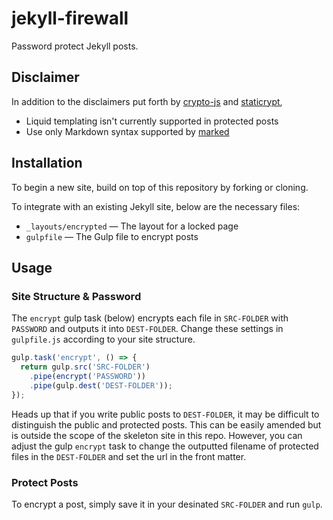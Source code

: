 # jekyll-firewall
Password protect Jekyll posts.

## Disclaimer
In addition to the disclaimers put forth by [crypto-js](https://github.com/brix/crypto-js) and [staticrypt](https://github.com/robinmoisson/staticrypt), 

- Liquid templating isn't currently supported in protected posts
- Use only Markdown syntax supported by [marked](https://marked.js.org)

## Installation
To begin a new site, build on top of this repository by forking or cloning.

To integrate with an existing Jekyll site, below are the necessary files:
- `_layouts/encrypted` &mdash; The layout for a locked page
- `gulpfile` &mdash; The Gulp file to encrypt posts

## Usage
### Site Structure &amp; Password
The `encrypt` gulp task (below) encrypts each file in `SRC-FOLDER` with `PASSWORD` and outputs it into `DEST-FOLDER`. Change these settings in `gulpfile.js` according to your site structure.

``` js
gulp.task('encrypt', () => {
  return gulp.src('SRC-FOLDER')
    .pipe(encrypt('PASSWORD'))
    .pipe(gulp.dest('DEST-FOLDER'));
});
```

Heads up that if you write public posts to `DEST-FOLDER`, it may be difficult to distinguish the public and protected posts. This can be easily amended but is outside the scope of the skeleton site in this repo. However, you can adjust the gulp `encrypt` task to change the outputted filename of protected files in the `DEST-FOLDER` and set the url in the front matter.

### Protect Posts
To encrypt a post, simply save it in your desinated `SRC-FOLDER` and run `gulp`.
